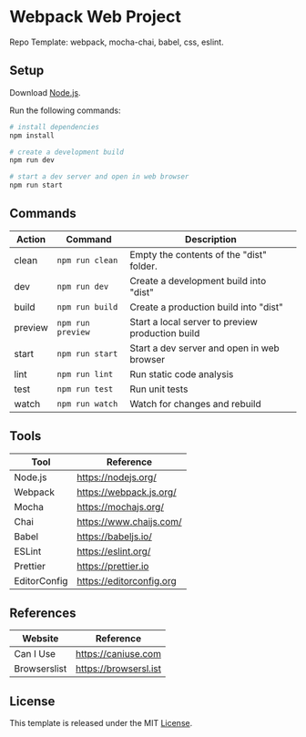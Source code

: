 # Webpack Web Project

Repo Template: webpack, mocha-chai, babel, css, eslint.

## Setup

Download [Node.js](https://nodejs.org/en/download/).

Run the following commands:

```bash
# install dependencies
npm install

# create a development build
npm run dev

# start a dev server and open in web browser
npm run start
```

## Commands

| Action  | Command           | Description                                      |
| ------- | ----------------- | ------------------------------------------------ |
| clean   | `npm run clean`   | Empty the contents of the "dist" folder.         |
| dev     | `npm run dev`     | Create a development build into "dist"           |
| build   | `npm run build`   | Create a production build into "dist"            |
| preview | `npm run preview` | Start a local server to preview production build |
| start   | `npm run start`   | Start a dev server and open in web browser       |
| lint    | `npm run lint`    | Run static code analysis                         |
| test    | `npm run test`    | Run unit tests                                   |
| watch   | `npm run watch`   | Watch for changes and rebuild                    |

## Tools

| Tool         | Reference                |
| ------------ | ------------------------ |
| Node.js      | https://nodejs.org/      |
| Webpack      | https://webpack.js.org/  |
| Mocha        | https://mochajs.org/     |
| Chai         | https://www.chaijs.com/  |
| Babel        | https://babeljs.io/      |
| ESLint       | https://eslint.org/      |
| Prettier     | https://prettier.io      |
| EditorConfig | https://editorconfig.org |

## References

| Website      | Reference             |
| ------------ | --------------------- |
| Can I Use    | https://caniuse.com   |
| Browserslist | https://browsersl.ist |

## License

This template is released under the MIT [License](LICENSE).
